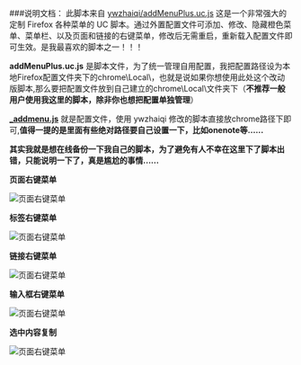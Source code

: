 ###说明文档：
此脚本来自 [ywzhaiqi/addMenuPlus.uc.js](https://github.com/ywzhaiqi/userChromeJS/tree/master/addmenuPlus)
这是一个非常强大的定制 Firefox 各种菜单的 UC 脚本。通过外置配置文件可添加、修改、隐藏橙色菜单、菜单栏、以及页面和链接的右键菜单，修改后无需重启，重新载入配置文件即可生效。是我最喜欢的脚本之一！！！


**addMenuPlus.uc.js** 是脚本文件，为了统一管理自用配置，我把配置路径设为本地Firefox配置文件夹下的chrome\Local\，也就是说如果你想使用此处这个改动版脚本,那么要把配置文件放到自己建立的chrome\Local\文件夹下（**不推荐一般用户使用我这里的脚本，除非你也想把配置单独管理**）

**[_addmenu.js](https://github.com/defpt/userChromeJs/blob/master/addMenuPlus/_addmenu.js)** 就是配置文件，使用 ywzhaiqi 修改的脚本直接放chrome路径下即可,**值得一提的是里面有些绝对路径要自己设置一下，比如onenote等……**

**其实我就是想在线备份一下我自己的脚本，为了避免有人不幸在这里下了脚本出错，只能说明一下了，真是尴尬的事情……**

**页面右键菜单**

![页面右键菜单](https://github.com/defpt/userChromeJs/blob/master/addMenuPlus/page.png?raw=true)

**标签右键菜单**

![页面右键菜单](https://github.com/defpt/userChromeJs/blob/master/addMenuPlus/tab.png?raw=true)


**链接右键菜单**

![页面右键菜单](https://github.com/defpt/userChromeJs/blob/master/addMenuPlus/link.png?raw=true)

**输入框右键菜单**

![页面右键菜单](https://github.com/defpt/userChromeJs/blob/master/addMenuPlus/input.png?raw=true)

**选中内容复制**

![页面右键菜单](https://github.com/defpt/userChromeJs/blob/master/addMenuPlus/sel.png?raw=true)